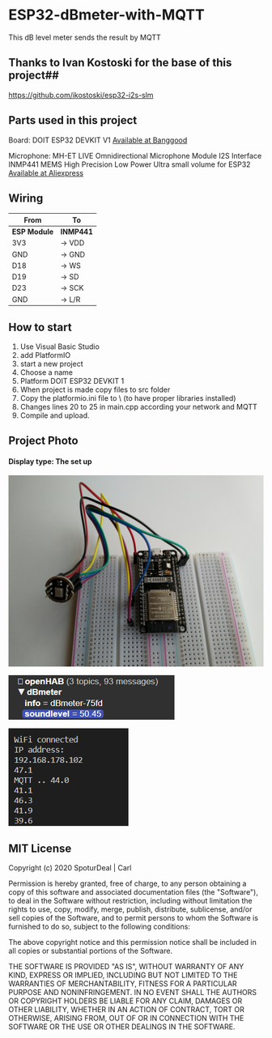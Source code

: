 # ESP32-dBmeter-with-MQTT
This dB level meter sends the result by MQTT

## Thanks to Ivan Kostoski for the base of this project##
https://github.com/ikostoski/esp32-i2s-slm

## Parts used in this project ##
Board: DOIT ESP32 DEVKIT V1 <a href="https://www.banggood.com/ESP32-Development-Board-WiFiBluetooth-Ultra-Low-Power-Consumption-Dual-Cores-ESP-32-ESP-32S-Board-p-1109512.html?p=VQ141018240205201801">Available at Banggood</a>

Microphone: MH-ET LIVE Omnidirectional Microphone Module I2S Interface INMP441 MEMS High Precision Low Power Ultra small volume for ESP32 <a href="https://nl.aliexpress.com/item/4000045517597.html?spm=a2g0s.9042311.0.0.27424c4d2aH1EK">Available at Aliexpress</a>

## Wiring ##

|From|To|
|---|---|
|**ESP Module**|**INMP441**|
|3V3| -> VDD|
|GND| -> GND|
|D18| -> WS|
|D19| -> SD|
|D23| -> SCK|
|GND| -> L/R|

## How to start ##

1. Use Visual Basic Studio
2. add PlatformIO
3. start a new project
4. Choose a name
5. Platform DOIT ESP32 DEVKIT 1
6. When project is made copy files to src folder
7. Copy the platformio.ini file to \  (to have proper libraries installed)
8. Changes lines 20 to 25 in main.cpp according your network and MQTT
9. Compile and upload.


## Project Photo
#### Display type: The set up
![Overview](/dBmeterESP32.jpg?raw=true "Included assets")

![In MQTT Explorer](/dBlevel_in_MQTT.png?raw=true "Included assets")

![In Serial Monitor](/Serial_monitor.png?raw=true "Included assets")

## MIT License

Copyright (c) 2020 SpoturDeal | Carl

Permission is hereby granted, free of charge, to any person obtaining a copy
of this software and associated documentation files (the "Software"), to deal
in the Software without restriction, including without limitation the rights
to use, copy, modify, merge, publish, distribute, sublicense, and/or sell
copies of the Software, and to permit persons to whom the Software is
furnished to do so, subject to the following conditions:

The above copyright notice and this permission notice shall be included in all
copies or substantial portions of the Software.

THE SOFTWARE IS PROVIDED "AS IS", WITHOUT WARRANTY OF ANY KIND, EXPRESS OR
IMPLIED, INCLUDING BUT NOT LIMITED TO THE WARRANTIES OF MERCHANTABILITY,
FITNESS FOR A PARTICULAR PURPOSE AND NONINFRINGEMENT. IN NO EVENT SHALL THE
AUTHORS OR COPYRIGHT HOLDERS BE LIABLE FOR ANY CLAIM, DAMAGES OR OTHER
LIABILITY, WHETHER IN AN ACTION OF CONTRACT, TORT OR OTHERWISE, ARISING FROM,
OUT OF OR IN CONNECTION WITH THE SOFTWARE OR THE USE OR OTHER DEALINGS IN THE
SOFTWARE.
